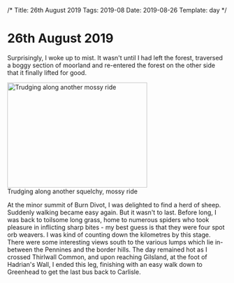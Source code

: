 /*
Title: 26th August 2019
Tags: 2019-08
Date: 2019-08-26
Template: day
*/

# 26th August 2019

Surprisingly, I woke up to mist. It wasn't until I had left the forest, traversed a boggy section of moorland and re-entered the forest on the other side that it finally lifted for good.

<div class="post-image">
<a data-flickr-embed="true" href="https://www.flickr.com/photos/david-r-edgar/49040596042/in/album-72157711713227707/" title="Trudging along another mossy ride" target="_blank"><img src="https://live.staticflickr.com/65535/49040596042_969cf97667_n.jpg" width="320" height="240" alt="Trudging along another mossy ride"></a>
<div class="caption">Trudging along another squelchy, mossy ride</div>
</div>

At the minor summit of Burn Divot, I was delighted to find a herd of sheep. Suddenly walking became easy again. But it wasn't to last. Before long, I was back to toilsome long grass, home to numerous spiders who took pleasure in inflicting sharp bites - my best guess is that they were four spot orb weavers. I was kind of counting down the kilometres by this stage. There were some interesting views south to the various lumps which lie in-between the Pennines and the border hills. The day remained hot as I crossed Thirlwall Common, and upon reaching Gilsland, at the foot of Hadrian's Wall, I ended this leg, finishing with an easy walk down to Greenhead to get the last bus back to Carlisle.